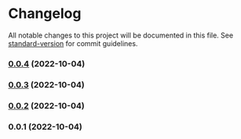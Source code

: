 # Changelog

All notable changes to this project will be documented in this file. See [standard-version](https://github.com/conventional-changelog/standard-version) for commit guidelines.

### [0.0.4](https://github.com/rikynurdiana/ssp-mweb/compare/v0.0.3...v0.0.4) (2022-10-04)

### [0.0.3](https://github.com/rikynurdiana/ssp-mweb/compare/v0.0.2...v0.0.3) (2022-10-04)

### [0.0.2](https://github.com/rikynurdiana/ssp-mweb/compare/v0.0.1...v0.0.2) (2022-10-04)

### 0.0.1 (2022-10-04)

